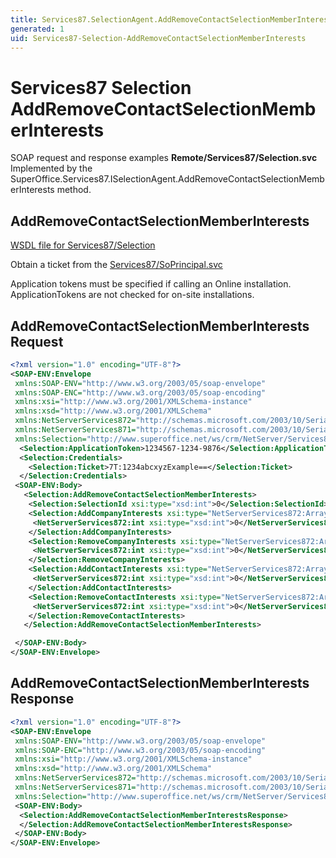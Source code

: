 ```yaml
---
title: Services87.SelectionAgent.AddRemoveContactSelectionMemberInterests SOAP
generated: 1
uid: Services87-Selection-AddRemoveContactSelectionMemberInterests
---
```


# Services87 Selection AddRemoveContactSelectionMemberInterests

SOAP request and response examples **Remote/Services87/Selection.svc**
Implemented by the <see cref="M:SuperOffice.Services87.ISelectionAgent.AddRemoveContactSelectionMemberInterests">SuperOffice.Services87.ISelectionAgent.AddRemoveContactSelectionMemberInterests</see> method.

## AddRemoveContactSelectionMemberInterests

[WSDL file for Services87/Selection](../Services87-Selection.md)

Obtain a ticket from the [Services87/SoPrincipal.svc](../SoPrincipal/index.md)

Application tokens must be specified if calling an Online installation. ApplicationTokens are not checked for on-site installations.

## AddRemoveContactSelectionMemberInterests Request

```xml
<?xml version="1.0" encoding="UTF-8"?>
<SOAP-ENV:Envelope
 xmlns:SOAP-ENV="http://www.w3.org/2003/05/soap-envelope"
 xmlns:SOAP-ENC="http://www.w3.org/2003/05/soap-encoding"
 xmlns:xsi="http://www.w3.org/2001/XMLSchema-instance"
 xmlns:xsd="http://www.w3.org/2001/XMLSchema"
 xmlns:NetServerServices872="http://schemas.microsoft.com/2003/10/Serialization/Arrays"
 xmlns:NetServerServices871="http://schemas.microsoft.com/2003/10/Serialization/"
 xmlns:Selection="http://www.superoffice.net/ws/crm/NetServer/Services87">
  <Selection:ApplicationToken>1234567-1234-9876</Selection:ApplicationToken>
  <Selection:Credentials>
    <Selection:Ticket>7T:1234abcxyzExample==</Selection:Ticket>
  </Selection:Credentials>
 <SOAP-ENV:Body>
   <Selection:AddRemoveContactSelectionMemberInterests>
    <Selection:SelectionId xsi:type="xsd:int">0</Selection:SelectionId>
    <Selection:AddCompanyInterests xsi:type="NetServerServices872:ArrayOfint">
     <NetServerServices872:int xsi:type="xsd:int">0</NetServerServices872:int>
    </Selection:AddCompanyInterests>
    <Selection:RemoveCompanyInterests xsi:type="NetServerServices872:ArrayOfint">
     <NetServerServices872:int xsi:type="xsd:int">0</NetServerServices872:int>
    </Selection:RemoveCompanyInterests>
    <Selection:AddContactInterests xsi:type="NetServerServices872:ArrayOfint">
     <NetServerServices872:int xsi:type="xsd:int">0</NetServerServices872:int>
    </Selection:AddContactInterests>
    <Selection:RemoveContactInterests xsi:type="NetServerServices872:ArrayOfint">
     <NetServerServices872:int xsi:type="xsd:int">0</NetServerServices872:int>
    </Selection:RemoveContactInterests>
   </Selection:AddRemoveContactSelectionMemberInterests>

 </SOAP-ENV:Body>
</SOAP-ENV:Envelope>

```

## AddRemoveContactSelectionMemberInterests Response

```xml
<?xml version="1.0" encoding="UTF-8"?>
<SOAP-ENV:Envelope
 xmlns:SOAP-ENV="http://www.w3.org/2003/05/soap-envelope"
 xmlns:SOAP-ENC="http://www.w3.org/2003/05/soap-encoding"
 xmlns:xsi="http://www.w3.org/2001/XMLSchema-instance"
 xmlns:xsd="http://www.w3.org/2001/XMLSchema"
 xmlns:NetServerServices872="http://schemas.microsoft.com/2003/10/Serialization/Arrays"
 xmlns:NetServerServices871="http://schemas.microsoft.com/2003/10/Serialization/"
 xmlns:Selection="http://www.superoffice.net/ws/crm/NetServer/Services87">
 <SOAP-ENV:Body>
  <Selection:AddRemoveContactSelectionMemberInterestsResponse>
  </Selection:AddRemoveContactSelectionMemberInterestsResponse>
 </SOAP-ENV:Body>
</SOAP-ENV:Envelope>

```

